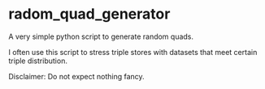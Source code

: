 radom_quad_generator
====================

A very simple python script to generate random quads.

I often use this script to stress triple stores with datasets that meet certain triple distribution.

Disclaimer: Do not expect nothing fancy.

